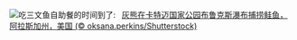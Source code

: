 ![](https://www.bing.com/th?id=OHR.GrizzlyFalls_ZH-CN5152476563_UHD.jpg&w=1000)吃三文鱼自助餐的时间到了:&nbsp;&ensp;[灰熊在卡特迈国家公园布鲁克斯瀑布捕捞鲑鱼，阿拉斯加州，美国 (© oksana.perkins/Shutterstock)](https://www.bing.com/th?id=OHR.GrizzlyFalls_ZH-CN5152476563_UHD.jpg)
<br><br/>
